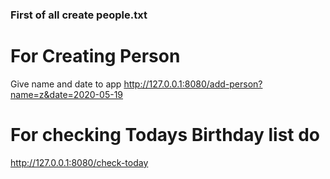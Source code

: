 ###  First of all create people.txt
# For Creating Person 
Give name and date to app 
http://127.0.0.1:8080/add-person?name=z&date=2020-05-19

# For checking Todays Birthday list do 
http://127.0.0.1:8080/check-today
